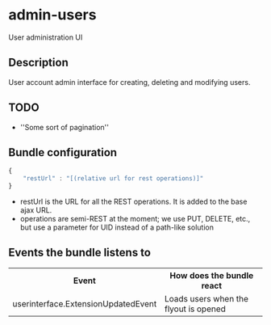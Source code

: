 # admin-users

User administration UI

## Description

User account admin interface for creating, deleting and modifying users.

## TODO

* ''Some sort of pagination''

## Bundle configuration

```javascript
{
    "restUrl" : "[(relative url for rest operations)]"
}
```

* restUrl is the URL for all the REST operations. It is added to the base ajax URL.
* operations are semi-REST at the moment; we use PUT, DELETE, etc., but use a parameter for UID instead of a path-like solution

## Events the bundle listens to

<table class="table">
<tr>
  <th> Event </th><th> How does the bundle react</th>
</tr>
<tr>
  <td> userinterface.ExtensionUpdatedEvent </td><td> Loads users when the flyout is opened</td>
</tr>
</table>